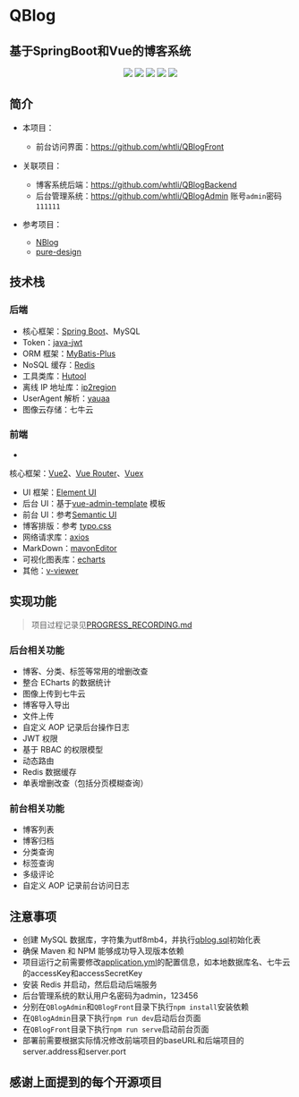 # QBlog

## 基于SpringBoot和Vue的博客系统

<p align="center">
	<img src="https://img.shields.io/badge/SpringBoot-2.7.5.RELEASE-brightgreen">
	<img src="https://img.shields.io/badge/Vue-2.6.11-brightgreen">
	<img src="https://img.shields.io/badge/JDK-1.8+-orange">
	<img src="https://img.shields.io/maven-central/v/com.baomidou/mybatis-plus.svg?style=flat-square">
	<img src="https://img.shields.io/badge/license-MIT-blue">
</p>

## 简介

+ 本项目：
    - 前台访问界面：https://github.com/whtli/QBlogFront

+ 关联项目：
    - 博客系统后端：https://github.com/whtli/QBlogBackend
    - 后台管理系统：https://github.com/whtli/QBlogAdmin  账号`admin`密码`111111`

+ 参考项目：
    - [NBlog](https://github.com/Naccl/NBlog)
    - [pure-design](https://github.com/xqnode/pure-design)

## 技术栈

### 后端

+ 核心框架：[Spring Boot](https://github.com/spring-projects/spring-boot)、MySQL
+ Token：[java-jwt](https://github.com/auth0/java-jwt)
+ ORM 框架：[MyBatis-Plus](https://github.com/baomidou/mybatis-plus)
+ NoSQL 缓存：[Redis](https://github.com/redis/redis)
+ 工具类库：[Hutool](https://github.com/dromara/hutool)
+ 离线 IP 地址库：[ip2region](https://github.com/lionsoul2014/ip2region)
+ UserAgent 解析：[yauaa](https://github.com/nielsbasjes/yauaa)
+ 图像云存储：七牛云

### 前端

+

核心框架：[Vue2](https://github.com/vuejs/vue)、[Vue Router](https://github.com/vuejs/vue-router)、[Vuex](https://github.com/vuejs/vuex)

+ UI 框架：[Element UI](https://github.com/ElemeFE/element)
+ 后台 UI：基于[vue-admin-template](https://github.com/PanJiaChen/vue-admin-template) 模板
+ 前台 UI：参考[Semantic UI](https://semantic-ui.com/)
+ 博客排版：参考 [typo.css](https://github.com/sofish/typo.css)
+ 网络请求库：[axios](https://github.com/axios/axios)
+ MarkDown：[mavonEditor](https://github.com/hinesboy/mavonEditor)
+ 可视化图表库：[echarts](https://github.com/apache/echarts)
+ 其他：[v-viewer](https://github.com/fengyuanchen/viewerjs)

## 实现功能

> 项目过程记录见[PROGRESS_RECORDING.md](PROGRESS_RECORDING.md)

### 后台相关功能

+ 博客、分类、标签等常用的增删改查
+ 整合 ECharts 的数据统计
+ 图像上传到七牛云
+ 博客导入导出
+ 文件上传
+ 自定义 AOP 记录后台操作日志
+ JWT 权限
+ 基于 RBAC 的权限模型
+ 动态路由
+ Redis 数据缓存
+ 单表增删改查（包括分页模糊查询）

### 前台相关功能

+ 博客列表
+ 博客归档
+ 分类查询
+ 标签查询
+ 多级评论
+ 自定义 AOP 记录前台访问日志

## 注意事项

+ 创建 MySQL 数据库，字符集为utf8mb4，并执行[qblog.sql](qblog.sql)初始化表
+ 确保 Maven 和 NPM 能够成功导入现版本依赖
+ 项目运行之前需要修改[application.yml](src/main/resources/application.yml)的配置信息，如本地数据库名、七牛云的accessKey和accessSecretKey
+ 安装 Redis 并启动，然后启动后端服务
+ 后台管理系统的默认用户名密码为admin，123456
+ 分别在`QBlogAdmin`和`QBlogFront`目录下执行`npm install`安装依赖
+ 在`QBlogAdmin`目录下执行`npm run dev`启动后台页面
+ 在`QBlogFront`目录下执行`npm run serve`启动前台页面
+ 部署前需要根据实际情况修改前端项目的baseURL和后端项目的server.address和server.port

## 感谢上面提到的每个开源项目

